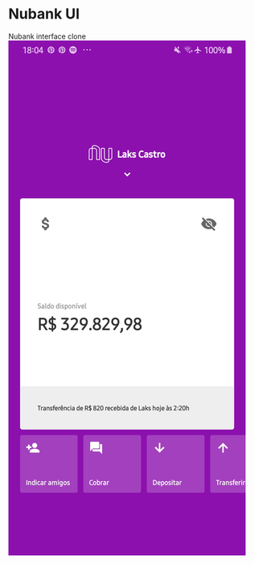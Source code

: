 # Nubank UI
Nubank interface clone
![Screenshot](/src/assets/Screenshot_20200129-180441_nubank2.jpg)
